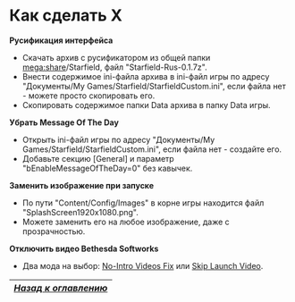 # Как сделать X

**Русификация интерфейса**

+ Скачать архив с русификатором из общей папки [mega:share](https://link.meridiano-web.com/mega:share)/Starfield, файл "Starfield-Rus-0.1.7z".
+ Внести содержимое ini-файла архива в ini-файл игры по адресу "Документы/My Games/Starfield/StarfieldCustom.ini", если файла нет - можете просто скопировать его.
+ Скопировать содержимое папки Data архива в папку Data игры.

**Убрать Message Of The Day**

+ Открыть ini-файл игры по адресу "Документы/My Games/Starfield/StarfieldCustom.ini", если файла нет - создайте его.
+ Добавьте секцию [General] и параметр "bEnableMessageOfTheDay=0" без кавычек.

**Заменить изображение при запуске**

+ По пути "Content/Config/Images" в корне игры находится файл "SplashScreen1920x1080.png".
+ Можете заменить его на любое изображение, даже с прозрачностью.

**Отключить видео Bethesda Softworks**

+ Два мода на выбор: [No-Intro Videos Fix](https://www.nexusmods.com/starfield/mods/88) или [Skip Launch Video](https://www.nexusmods.com/starfield/mods/130).

|[*Назад к оглавлению*](https://github.com/Meridiano/Starfield-Head)|
|:---:|